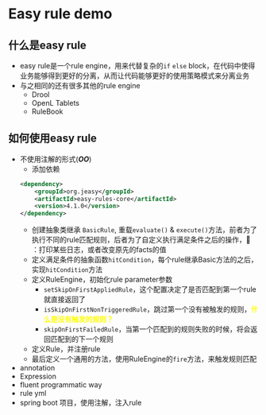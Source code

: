 # Easy rule demo

## 什么是easy rule
* easy rule是一个rule engine，用来代替复杂的`if` `else` block，在代码中使得业务能够得到更好的分离，从而让代码能够更好的使用策略模式来分离业务
* 与之相同的还有很多其他的rule engine
  * Drool
  * OpenL Tablets
  * RuleBook
## 如何使用easy rule
* 不使用注解的形式(**_OO_**)
  * 添加依赖
  ```xml
  <dependency>
      <groupId>org.jeasy</groupId>
      <artifactId>easy-rules-core</artifactId>
      <version>4.1.0</version>
  </dependency>
  ```
  * 创建抽象类继承 `BasicRule`, 重载`evaluate()` & `execute()`方法，前者为了执行不同的rule匹配规则，后者为了自定义执行满足条件之后的操作，🌰 ：打印某些日志，或者改变原先的facts的值
  * 定义满足条件的抽象函数`hitCondition`，每个rule继承Basic方法的之后，实现`hitCondition`方法
  * 定义RuleEngine，初始化rule parameter参数
    * `setSkipOnFirstAppliedRule`，这个配置决定了是否匹配到第一个rule就直接返回了
    * `isSkipOnFirstNonTriggeredRule`，跳过第一个没有被触发的规则，<strong style="color:yellow">什么是没有触发的规则？</strong>
    * `skipOnFirstFailedRule`，当第一个匹配到的规则失败的时候，将会返回匹配到的下一个规则
  * 定义Rule，并注册rule
  * 最后定义一个通用的方法，使用RuleEngine的`fire`方法，来触发规则匹配
* annotation
* Expression
* fluent programmatic way
* rule yml
* spring boot 项目，使用注解，注入rule
